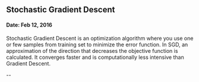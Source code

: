 ## Stochastic Gradient Descent
#### Date: Feb 12, 2016

Stochastic Gradient Descent is an optimization algorithm where you use one or few samples from training set to minimize the error function. In SGD, an approximation of the direction that decreases the objective function is calculated. It converges faster and is computationally less intensive than Gradient Descent.

--
